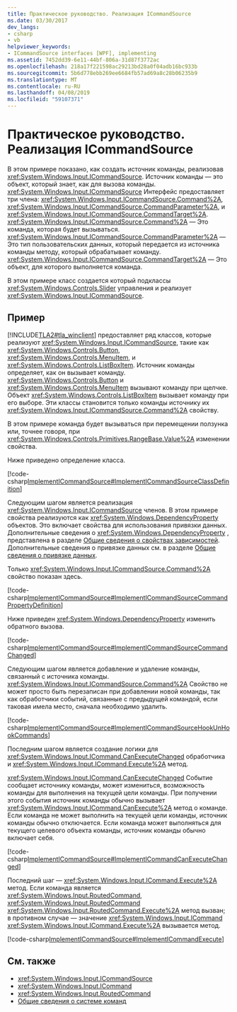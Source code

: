 ```yaml
---
title: Практическое руководство. Реализация ICommandSource
ms.date: 03/30/2017
dev_langs:
- csharp
- vb
helpviewer_keywords:
- ICommandSource interfaces [WPF], implementing
ms.assetid: 7452dd39-6e11-44bf-806a-31d87f3772ac
ms.openlocfilehash: 218a17f221598ac29213bd28a0f04adb16bc933b
ms.sourcegitcommit: 5b6d778ebb269ee6684fb57ad69a8c28b06235b9
ms.translationtype: MT
ms.contentlocale: ru-RU
ms.lasthandoff: 04/08/2019
ms.locfileid: "59107371"
---
```

# <a name="how-to-implement-icommandsource"></a>Практическое руководство. Реализация ICommandSource
В этом примере показано, как создать источник команды, реализовав <xref:System.Windows.Input.ICommandSource>.  Источник команды — это объект, который знает, как для вызова команды.  <xref:System.Windows.Input.ICommandSource> Интерфейс предоставляет три члена: <xref:System.Windows.Input.ICommandSource.Command%2A>, <xref:System.Windows.Input.ICommandSource.CommandParameter%2A>, и <xref:System.Windows.Input.ICommandSource.CommandTarget%2A>.  <xref:System.Windows.Input.ICommandSource.Command%2A> — Это команда, которая будет вызываться. <xref:System.Windows.Input.ICommandSource.CommandParameter%2A> — Это тип пользовательских данных, который передается из источника команды методу, который обрабатывает команду. <xref:System.Windows.Input.ICommandSource.CommandTarget%2A> — Это объект, для которого выполняется команда.  
  
 В этом примере класс создается который подклассы <xref:System.Windows.Controls.Slider> управления и реализует <xref:System.Windows.Input.ICommandSource>.  
  
## <a name="example"></a>Пример  
 [!INCLUDE[TLA2#tla_winclient](../../../../includes/tla2sharptla-winclient-md.md)] предоставляет ряд классов, которые реализуют <xref:System.Windows.Input.ICommandSource>, такие как <xref:System.Windows.Controls.Button>, <xref:System.Windows.Controls.MenuItem>, и <xref:System.Windows.Controls.ListBoxItem>.  Источник команды определяет, как он вызывает команду.   <xref:System.Windows.Controls.Button> и <xref:System.Windows.Controls.MenuItem> вызывают команду при щелчке.  Объект <xref:System.Windows.Controls.ListBoxItem> вызывает команду при его выборе. Эти классы становится только команды источнику их <xref:System.Windows.Input.ICommandSource.Command%2A> свойству.  
  
 В этом примере команда будет вызываться при перемещении ползунка или, точнее говоря, при <xref:System.Windows.Controls.Primitives.RangeBase.Value%2A> изменении свойства.  
  
 Ниже приведено определение класса.  
  
 [!code-csharp[ImplementICommandSource#ImplementICommandSourceClassDefinition](~/samples/snippets/csharp/VS_Snippets_Wpf/ImplementICommandSource/CSharp/CommandSlider.cs#implementicommandsourceclassdefinition)]
   
  
 Следующим шагом является реализация <xref:System.Windows.Input.ICommandSource> членов.  В этом примере свойства реализуются как <xref:System.Windows.DependencyProperty> объектов.  Это включает свойства для использования привязки данных.  Дополнительные сведения о <xref:System.Windows.DependencyProperty> , представлена в разделе [Общие сведения о свойствах зависимостей](dependency-properties-overview.md).  Дополнительные сведения о привязке данных см. в разделе [Общие сведения о привязке данных](../data/data-binding-overview.md).  
  
 Только <xref:System.Windows.Input.ICommandSource.Command%2A> свойство показан здесь.  
  
 [!code-csharp[ImplementICommandSource#ImplementICommandSourceCommandPropertyDefinition](~/samples/snippets/csharp/VS_Snippets_Wpf/ImplementICommandSource/CSharp/CommandSlider.cs#implementicommandsourcecommandpropertydefinition)]
   
  
 Ниже приведен <xref:System.Windows.DependencyProperty> изменить обратного вызова.  
  
 [!code-csharp[ImplementICommandSource#ImplementICommandSourceCommandChanged](~/samples/snippets/csharp/VS_Snippets_Wpf/ImplementICommandSource/CSharp/CommandSlider.cs#implementicommandsourcecommandchanged)]
   
  
 Следующим шагом является добавление и удаление команды, связанный с источника команды.  <xref:System.Windows.Input.ICommandSource.Command%2A> Свойство не может просто быть перезаписан при добавлении новой команды, так как обработчики событий, связанные с предыдущей командой, если таковая имела место, сначала необходимо удалить.  
  
 [!code-csharp[ImplementICommandSource#ImplementICommandSourceHookUnHookCommands](~/samples/snippets/csharp/VS_Snippets_Wpf/ImplementICommandSource/CSharp/CommandSlider.cs#implementicommandsourcehookunhookcommands)]
   
  
 Последним шагом является создание логики для <xref:System.Windows.Input.ICommand.CanExecuteChanged> обработчика и <xref:System.Windows.Input.ICommand.Execute%2A> метод.  
  
 <xref:System.Windows.Input.ICommand.CanExecuteChanged> Событие сообщает источнику команды, может измениться, возможность команды для выполнения на текущей цели команды.  При получении этого события источник команды обычно вызывает <xref:System.Windows.Input.ICommand.CanExecute%2A> метод о команде.  Если команда не может выполнить на текущей цели команды, источник команды обычно отключается.  Если команда может выполняться для текущего целевого объекта команды, источник команды обычно включает себя.  
  
 [!code-csharp[ImplementICommandSource#ImplementICommandCanExecuteChanged](~/samples/snippets/csharp/VS_Snippets_Wpf/ImplementICommandSource/CSharp/CommandSlider.cs#implementicommandcanexecutechanged)]
   
  
 Последний шаг — <xref:System.Windows.Input.ICommand.Execute%2A> метод.  Если команда является <xref:System.Windows.Input.RoutedCommand>, <xref:System.Windows.Input.RoutedCommand> <xref:System.Windows.Input.RoutedCommand.Execute%2A> метод вызван; в противном случае — значение <xref:System.Windows.Input.ICommand> <xref:System.Windows.Input.ICommand.Execute%2A> вызывается метод.  
  
 [!code-csharp[ImplementICommandSource#ImplementICommandExecute](~/samples/snippets/csharp/VS_Snippets_Wpf/ImplementICommandSource/CSharp/CommandSlider.cs#implementicommandexecute)]
   
  
## <a name="see-also"></a>См. также

- <xref:System.Windows.Input.ICommandSource>
- <xref:System.Windows.Input.ICommand>
- <xref:System.Windows.Input.RoutedCommand>
- [Общие сведения о системе команд](commanding-overview.md)
